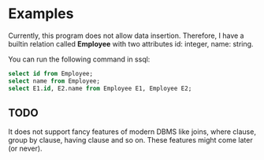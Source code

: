 # Examples

Currently, this program does not allow data insertion. Therefore, I have a builtin relation called **Employee** with two attributes id: integer, name: string. 

You can run the following command in ssql:

```sql
select id from Employee;
select name from Employee;
select E1.id, E2.name from Employee E1, Employee E2;
```

## TODO

It does not support fancy features of modern DBMS like joins, where clause, group by clause, having clause and so on.
These features might come later (or never).
